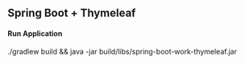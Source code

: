 ## Spring Boot + Thymeleaf
#### Run Application
./gradlew build && java -jar build/libs/spring-boot-work-thymeleaf.jar